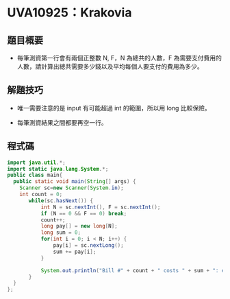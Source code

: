 # UVA10925：Krakovia

## 題目概要

- 每筆測資第一行會有兩個正整數 N, F，N 為總共的人數，F 為需要支付費用的人數，請計算出總共需要多少錢以及平均每個人要支付的費用為多少。

## 解題技巧

- 唯一需要注意的是 input 有可能超過 int 的範圍，所以用 long 比較保險。

- 每筆測資結果之間都要再空一行。

## 程式碼

```java
import java.util.*;
import static java.lang.System.*;
public class main{
  public static void main(String[] args) {
    Scanner sc=new Scanner(System.in);
    int count = 0;
       while(sc.hasNext()) {
           int N = sc.nextInt(), F = sc.nextInt();
           if (N == 0 && F == 0) break;
           count++;
           long pay[] = new long[N];
           long sum = 0;
           for(int i = 0; i < N; i++) {
               pay[i] = sc.nextLong();
               sum += pay[i];
           }

           System.out.println("Bill #" + count + " costs " + sum + ": each friend should pay " + (sum / F) + "\r\n");
       }
  }
};
```
